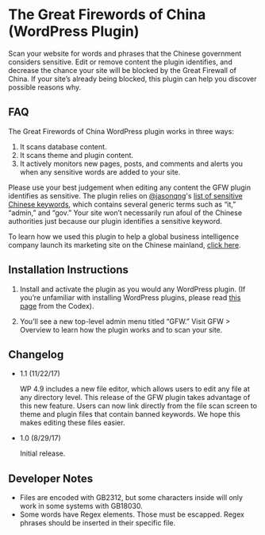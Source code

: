 # The Great Firewords of China (WordPress Plugin)

Scan your website for words and phrases that the Chinese government considers sensitive. Edit or remove content the plugin identifies, and decrease the chance your site will be blocked by the Great Firewall of China. If your site’s already being blocked, this plugin can help you discover possible reasons why.

## FAQ
The Great Firewords of China WordPress plugin works in three ways:

1. It scans database content.
2. It scans theme and plugin content.
3. It actively monitors new pages, posts, and comments and alerts you when any sensitive words are added to your site.

Please use your best judgement when editing any content the GFW plugin identifies as sensitive. The plugin relies on [@jasonqng](https://github.com/jasonqng)'s [list of sensitive Chinese keywords](https://github.com/jasonqng/chinese-keywords?utm_source=StudioHyperset.com&utm_medium=Case%20Study&utm_campaign=Launch%20a%20Chinese%20Website&utm_term=StudioHyperset&utm_content=StudioHyperset), which contains several generic terms such as “it,” “admin,” and “gov.” Your site won’t necessarily run afoul of the Chinese authorities just because our plugin identifies a sensitive keyword.

To learn how we used this plugin to help a global business intelligence company launch its marketing site on the Chinese mainland, [click here](https://studiohyperset.com/how-do-i-launch-a-chinese-website/?utm_source=GitHub&utm_medium=GFW-Repo).

## Installation Instructions
1. Install and activate the plugin as you would any WordPress plugin. (If you’re unfamiliar with installing WordPress plugins, please read [this page](https://codex.wordpress.org/Managing_Plugins) from the Codex).

2. You’ll see a new top-level admin menu titled “GFW.” Visit GFW > Overview to learn how the plugin works and to scan your site.

## Changelog
- 1.1 (11/22/17)

  WP 4.9 includes a new file editor, which allows users to edit any file at any directory level. This release of the GFW plugin takes advantage of this new feature. Users can now link directly from the file scan screen to theme and plugin files that contain banned keywords. We hope this makes editing these files easier.

- 1.0 (8/29/17)
  
  Initial release.

## Developer Notes
- Files are encoded with GB2312, but some characters inside will only work in some systems with GB18030.
- Some words have Regex elements. Those must be escapped. Regex phrases should be inserted in their specific file.

